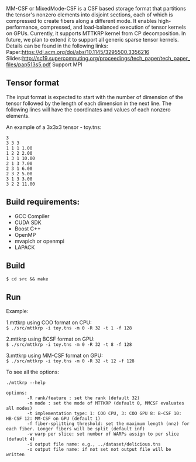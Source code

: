 MM-CSF or MixedMode-CSF is a CSF based storage format that partitions the tensor's nonzero elements into disjoint sections, each of which is compressed to create fibers along a different mode. It enables high-performance, compressed, and load-balanced execution of tensor kernels on GPUs. Currently, it supports MTTKRP kernel from CP decomposition. In future, we plan to extend it to support all generic sparse tensor kernels. Details can be found in the following links:  
Paper:https://dl.acm.org/doi/abs/10.1145/3295500.3356216  
Slides:http://sc19.supercomputing.org/proceedings/tech_paper/tech_paper_files/pap513s5.pdf
Support MPI

## Tensor format

The input format is expected to start with the number of dimension of the tensor followed by the length of each dimension in the next line. The following lines will have the coordinates and values of each nonzero elements.

An example of a 3x3x3 tensor - toy.tns: 
```
3  
3 3 3  
1 1 1 1.00  
1 2 2 2.00  
1 3 1 10.00  
2 1 3 7.00    
2 3 1 6.00    
2 3 2 5.00  
3 1 3 3.00  
3 2 2 11.00   
```

## Build requirements:
- GCC Compiler 
- CUDA SDK
- Boost C++
- OpenMP
- mvapich or openmpi
- LAPACK


## Build 
`$ cd src && make`  

## Run

Example:

1.mttkrp using COO format on CPU:  
`$ ./src/mttkrp -i toy.tns -m 0 -R 32 -t 1 -f 128`  

2.mttkrp using BCSF format on GPU:  
`$ ./src/mttkrp -i toy.tns -m 0 -R 32 -t 8 -f 128`  

3.mttkrp using MM-CSF format on GPU:  
`$ ./src/mttkrp -i toy.tns -m 0 -R 32 -t 12 -f 128`  

To see all the options: 
  
`./mttkrp --help`    
```
options:   
        -R rank/feature : set the rank (default 32)  
        -m mode : set the mode of MTTKRP (default 0, MMCSF evaluates all modes)  
        -t implementation type: 1: COO CPU, 3: COO GPU 8: B-CSF 10: HB-CSF 12: MM-CSF on GPU (default 1)   
        -f fiber-splitting threshold: set the maximum length (nnz) for each fiber. Longer fibers will be split (default inf)  
        -w warp per slice: set number of WARPs assign to per slice  (default 4)  
        -i output file name: e.g., ../dataset/delicious.tns   
        -o output file name: if not set not output file will be written
        


